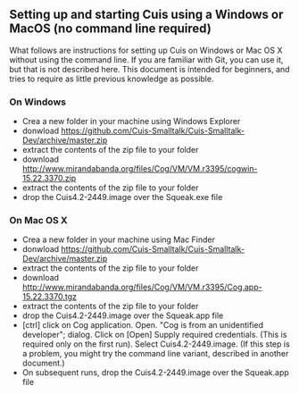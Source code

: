 ## Setting up and starting Cuis using a Windows or MacOS (no command line required)

What follows are instructions for setting up Cuis on Windows or Mac OS X without using the command line. If you are familiar with Git, you can use it, but that is not described here. This document is intended for beginners, and tries to require as little previous knowledge as possible.

### On Windows ###
* Crea a new folder in your machine using Windows Explorer
* donwload https://github.com/Cuis-Smalltalk/Cuis-Smalltalk-Dev/archive/master.zip
* extract the contents of the zip file to your folder
* download http://www.mirandabanda.org/files/Cog/VM/VM.r3395/cogwin-15.22.3370.zip
* extract the contents of the zip file to your folder
* drop the Cuis4.2-2449.image over the Squeak.exe file

### On Mac OS X ###
* Crea a new folder in your machine using Mac Finder
* donwload https://github.com/Cuis-Smalltalk/Cuis-Smalltalk-Dev/archive/master.zip
* extract the contents of the zip file to your folder
* download http://www.mirandabanda.org/files/Cog/VM/VM.r3395/Cog.app-15.22.3370.tgz
* extract the contents of the zip file to your folder
* drop the Cuis4.2-2449.image over the Squeak.app file
* [ctrl] click on Cog application. Open. "Cog is from an unidentified developer"; dialog. Click on [Open] Supply required credentials. (This is required only on the first run). Select Cuis4.2-2449.image. (If this step is a problem, you might try the command line variant, described in another document.)
* On subsequent runs, drop the Cuis4.2-2449.image over the Squeak.app file
